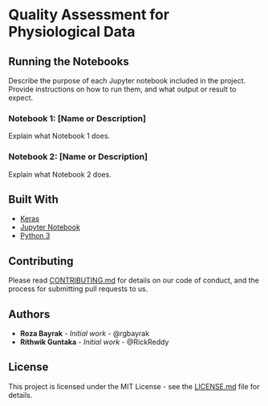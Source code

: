 # Quality Assessment for Physiological Data 

## Running the Notebooks

Describe the purpose of each Jupyter notebook included in the project. Provide instructions on how to run them, and what output or result to expect.

### Notebook 1: [Name or Description]

Explain what Notebook 1 does.

### Notebook 2: [Name or Description]

Explain what Notebook 2 does.

## Built With

* [Keras](https://keras.io/)
* [Jupyter Notebook](https://jupyter.org/)
* [Python 3](https://www.python.org/)

## Contributing

Please read [CONTRIBUTING.md](https://github.com/neurdylab/physio_QA_dl/CONTRIBUTING.md) for details on our code of conduct, and the process for submitting pull requests to us.

## Authors

* **Roza Bayrak** - *Initial work* - @rgbayrak
* **Rithwik Guntaka** - *Initial work* - @RickReddy

## License

This project is licensed under the MIT License - see the [LICENSE.md](https://github.com/neurdylab/physio_QA_dl/LICENSE) file for details.
